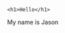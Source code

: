 <html>
  <head>
    
    <h1>Hello</h1>
  </head>
  <body>
    <p>My name is Jason</p>
  </body>
  </html>
